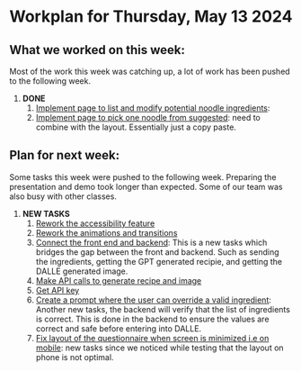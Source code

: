 # Workplan for Thursday, May 13 2024

## What we worked on this week:
Most of the work this week was catching up, a lot of work has been pushed to the following week.

1. **DONE**
    1. [Implement page to list and modify potential noodle ingredients](https://github.com/tranjack288/CSE-112-Project/issues/6):
    2. [Implement page to pick one noodle from suggested](https://github.com/tranjack288/CSE-112-Project/issues/25): need to combine with the layout. Essentially just a copy paste.


## Plan for next week:

Some tasks this week were pushed to the following week. Preparing the presentation and demo took longer than expected. Some of our team was also busy with other classes.

1. **NEW TASKS**  
    1. [Rework the accessibility feature](https://github.com/tranjack288/CSE-112-Project/issues/16)
    2. [Rework the animations and transitions](https://github.com/tranjack288/CSE-112-Project/issues/4) 
    3. [Connect the front end and backend](https://github.com/tranjack288/CSE-112-Project/issues/30): This is a new tasks which bridges the gap between the front and backend. Such as sending the ingredients, getting the GPT generated recipie, and getting the DALLE generated image.
    4. [Make API calls to generate recipe and image](https://github.com/users/tranjack288/projects/2/views/1?pane=issue&itemId=62558370)
    5. [Get API key](https://github.com/tranjack288/CSE-112-Project/issues/13)
    6. [Create a prompt where the user can override a valid ingredient](https://github.com/tranjack288/CSE-112-Project/issues/20): Another new tasks, the backend will verify that the list of ingredients is correct. This is done in the backend to ensure the values are correct and safe before entering into DALLE.
    7. [Fix layout of the questionnaire when screen is minimized i.e on mobile](https://github.com/tranjack288/CSE-112-Project/issues/26): new tasks since we noticed while testing that the layout on phone is not optimal.

